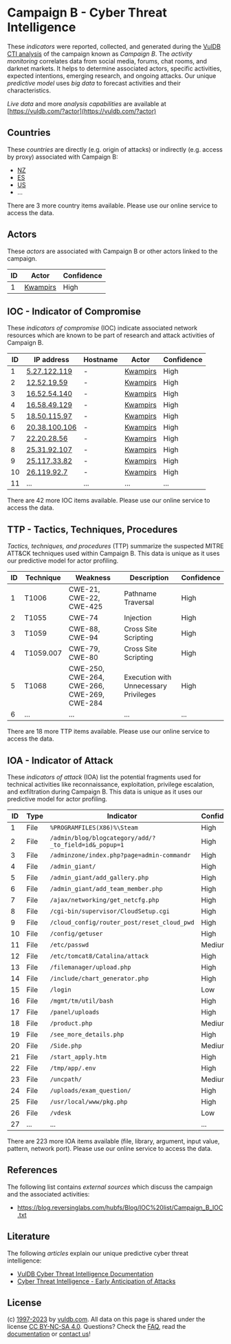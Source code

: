 # Campaign B - Cyber Threat Intelligence

These _indicators_ were reported, collected, and generated during the [VulDB CTI analysis](https://vuldb.com/?kb.cti) of the campaign known as _Campaign B_. The _activity monitoring_ correlates data from social media, forums, chat rooms, and darknet markets. It helps to determine associated actors, specific activities, expected intentions, emerging research, and ongoing attacks. Our unique _predictive model_ uses _big data_ to forecast activities and their characteristics.

_Live data_ and more _analysis capabilities_ are available at [https://vuldb.com/?actor](https://vuldb.com/?actor)

## Countries

These _countries_ are directly (e.g. origin of attacks) or indirectly (e.g. access by proxy) associated with Campaign B:

* [NZ](https://vuldb.com/?country.nz)
* [ES](https://vuldb.com/?country.es)
* [US](https://vuldb.com/?country.us)
* ...

There are 3 more country items available. Please use our online service to access the data.

## Actors

These _actors_ are associated with Campaign B or other actors linked to the campaign.

ID | Actor | Confidence
-- | ----- | ----------
1 | [Kwampirs](https://vuldb.com/?actor.kwampirs) | High

## IOC - Indicator of Compromise

These _indicators of compromise_ (IOC) indicate associated network resources which are known to be part of research and attack activities of Campaign B.

ID | IP address | Hostname | Actor | Confidence
-- | ---------- | -------- | ----- | ----------
1 | [5.27.122.119](https://vuldb.com/?ip.5.27.122.119) | - | [Kwampirs](https://vuldb.com/?actor.kwampirs) | High
2 | [12.52.19.59](https://vuldb.com/?ip.12.52.19.59) | - | [Kwampirs](https://vuldb.com/?actor.kwampirs) | High
3 | [16.52.54.140](https://vuldb.com/?ip.16.52.54.140) | - | [Kwampirs](https://vuldb.com/?actor.kwampirs) | High
4 | [16.58.49.129](https://vuldb.com/?ip.16.58.49.129) | - | [Kwampirs](https://vuldb.com/?actor.kwampirs) | High
5 | [18.50.115.97](https://vuldb.com/?ip.18.50.115.97) | - | [Kwampirs](https://vuldb.com/?actor.kwampirs) | High
6 | [20.38.100.106](https://vuldb.com/?ip.20.38.100.106) | - | [Kwampirs](https://vuldb.com/?actor.kwampirs) | High
7 | [22.20.28.56](https://vuldb.com/?ip.22.20.28.56) | - | [Kwampirs](https://vuldb.com/?actor.kwampirs) | High
8 | [25.31.92.107](https://vuldb.com/?ip.25.31.92.107) | - | [Kwampirs](https://vuldb.com/?actor.kwampirs) | High
9 | [25.117.33.82](https://vuldb.com/?ip.25.117.33.82) | - | [Kwampirs](https://vuldb.com/?actor.kwampirs) | High
10 | [26.119.92.7](https://vuldb.com/?ip.26.119.92.7) | - | [Kwampirs](https://vuldb.com/?actor.kwampirs) | High
11 | ... | ... | ... | ...

There are 42 more IOC items available. Please use our online service to access the data.

## TTP - Tactics, Techniques, Procedures

_Tactics, techniques, and procedures_ (TTP) summarize the suspected MITRE ATT&CK techniques used within Campaign B. This data is unique as it uses our predictive model for actor profiling.

ID | Technique | Weakness | Description | Confidence
-- | --------- | -------- | ----------- | ----------
1 | T1006 | CWE-21, CWE-22, CWE-425 | Pathname Traversal | High
2 | T1055 | CWE-74 | Injection | High
3 | T1059 | CWE-88, CWE-94 | Cross Site Scripting | High
4 | T1059.007 | CWE-79, CWE-80 | Cross Site Scripting | High
5 | T1068 | CWE-250, CWE-264, CWE-266, CWE-269, CWE-284 | Execution with Unnecessary Privileges | High
6 | ... | ... | ... | ...

There are 18 more TTP items available. Please use our online service to access the data.

## IOA - Indicator of Attack

These _indicators of attack_ (IOA) list the potential fragments used for technical activities like reconnaissance, exploitation, privilege escalation, and exfiltration during Campaign B. This data is unique as it uses our predictive model for actor profiling.

ID | Type | Indicator | Confidence
-- | ---- | --------- | ----------
1 | File | `%PROGRAMFILES(X86)%\Steam` | High
2 | File | `/admin/blog/blogcategory/add/?_to_field=id&_popup=1` | High
3 | File | `/adminzone/index.php?page=admin-commandr` | High
4 | File | `/admin_giant/` | High
5 | File | `/admin_giant/add_gallery.php` | High
6 | File | `/admin_giant/add_team_member.php` | High
7 | File | `/ajax/networking/get_netcfg.php` | High
8 | File | `/cgi-bin/supervisor/CloudSetup.cgi` | High
9 | File | `/cloud_config/router_post/reset_cloud_pwd` | High
10 | File | `/config/getuser` | High
11 | File | `/etc/passwd` | Medium
12 | File | `/etc/tomcat8/Catalina/attack` | High
13 | File | `/filemanager/upload.php` | High
14 | File | `/include/chart_generator.php` | High
15 | File | `/login` | Low
16 | File | `/mgmt/tm/util/bash` | High
17 | File | `/panel/uploads` | High
18 | File | `/product.php` | Medium
19 | File | `/see_more_details.php` | High
20 | File | `/Side.php` | Medium
21 | File | `/start_apply.htm` | High
22 | File | `/tmp/app/.env` | High
23 | File | `/uncpath/` | Medium
24 | File | `/uploads/exam_question/` | High
25 | File | `/usr/local/www/pkg.php` | High
26 | File | `/vdesk` | Low
27 | ... | ... | ...

There are 223 more IOA items available (file, library, argument, input value, pattern, network port). Please use our online service to access the data.

## References

The following list contains _external sources_ which discuss the campaign and the associated activities:

* https://blog.reversinglabs.com/hubfs/Blog/IOC%20list/Campaign_B_IOC.txt

## Literature

The following _articles_ explain our unique predictive cyber threat intelligence:

* [VulDB Cyber Threat Intelligence Documentation](https://vuldb.com/?kb.cti)
* [Cyber Threat Intelligence - Early Anticipation of Attacks](https://www.scip.ch/en/?labs.20201022)

## License

(c) [1997-2023](https://vuldb.com/?kb.changelog) by [vuldb.com](https://vuldb.com/?kb.about). All data on this page is shared under the license [CC BY-NC-SA 4.0](https://creativecommons.org/licenses/by-nc-sa/4.0/). Questions? Check the [FAQ](https://vuldb.com/?kb.faq), read the [documentation](https://vuldb.com/?kb) or [contact us](https://vuldb.com/?contact)!

